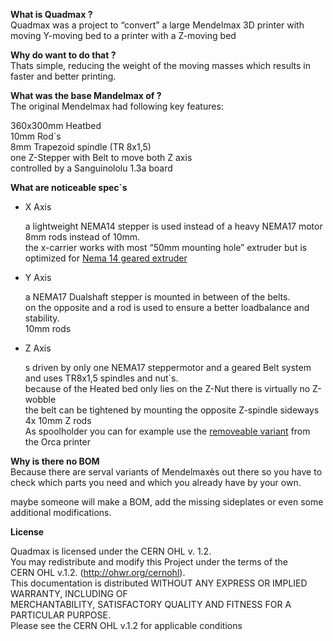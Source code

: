 <p><strong>What is Quadmax ?</strong> <br>
Quadmax was a project to “convert” a large Mendelmax 3D printer with moving Y-moving bed to a printer with a Z-moving bed</p>

<p><strong>Why do want to do that ?</strong> <br>
Thats simple, reducing the weight of the moving masses which results in faster and better printing.</p>

<p><strong>What was the base Mandelmax of ?</strong> <br>
The original Mendelmax had following key features:</p>

<p>360x300mm Heatbed <br>
10mm Rod`s <br>
8mm Trapezoid spindle (TR 8x1,5) <br>
one Z-Stepper with Belt to move both Z axis <br>
controlled by a Sanguinololu 1.3a board</p>

<p><strong>What are noticeable spec`s</strong></p>

<ul>
<li><p>X Axis</p>

<p>a lightweight NEMA14 stepper is used instead of a heavy NEMA17 motor <br>
8mm rods instead of 10mm. <br>
the x-carrier works with most “50mm mounting hole” extruder but is optimized for <a href="https://www.youmagine.com/designs/nema-14-geared-extruder-rev-1-2">Nema 14 geared extruder</a></p></li>
<li><p>Y Axis</p>

<p>a NEMA17 Dualshaft stepper is mounted in between of the belts. <br>
on the opposite and a rod is used to ensure a better loadbalance and stability. <br>
10mm rods</p></li>
<li><p>Z Axis</p>

<p>s driven by only one NEMA17 steppermotor and a geared Belt system and uses TR8x1,5 spindles and nut`s. <br>
because of the Heated bed only lies on the Z-Nut there is virtually no Z-wobble <br>
the belt can be tightened by mounting the opposite Z-spindle sideways <br>
4x 10mm Z rods <br>
As spoolholder you can for example use the <a href="http://www.thingiverse.com/thing:30350">removeable variant</a> from the Orca printer </p></li>
</ul>

<p><strong>Why is there no BOM</strong> <br>
Because there are serval variants of Mendelmaxès out there so you have to check which parts you need and which you already have by your own.</p>

<p>maybe someone will make a BOM, add the missing sideplates or even some additional modifications.</p>

<p><strong>License</strong></p>

<p>Quadmax is licensed under the CERN OHL v. 1.2. <br>
You may redistribute and modify this Project under the terms of the <br>
CERN OHL v.1.2. (<a href="http://ohwr.org/cernohl">http://ohwr.org/cernohl</a>). <br>
This documentation is distributed WITHOUT ANY EXPRESS OR IMPLIED WARRANTY, INCLUDING OF <br>
MERCHANTABILITY, SATISFACTORY QUALITY AND FITNESS FOR A <br>
PARTICULAR PURPOSE.  <br>
Please see the CERN OHL v.1.2 for applicable conditions</p>